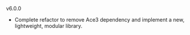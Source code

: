 v6.0.0
- Complete refactor to remove Ace3 dependency and implement a new, lightweight, modular library.
